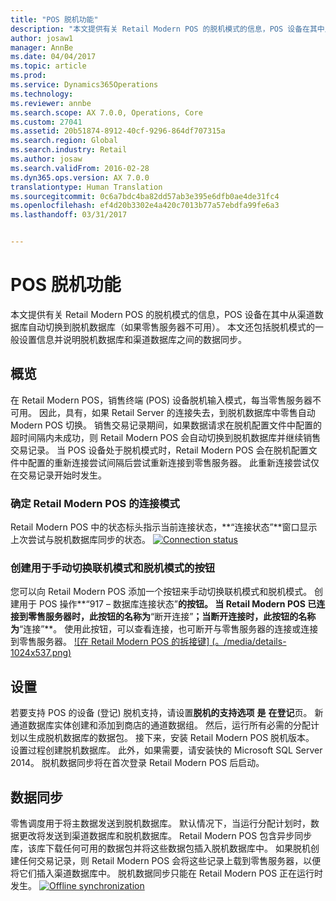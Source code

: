 ```yaml
---
title: "POS 脱机功能"
description: "本文提供有关 Retail Modern POS 的脱机模式的信息，POS 设备在其中从渠道数据库自动切换到脱机数据库（如果零售服务器不可用）。 本文还包括脱机模式的一般设置信息并说明脱机数据库和渠道数据库之间的数据同步。"
author: josaw1
manager: AnnBe
ms.date: 04/04/2017
ms.topic: article
ms.prod: 
ms.service: Dynamics365Operations
ms.technology: 
ms.reviewer: annbe
ms.search.scope: AX 7.0.0, Operations, Core
ms.custom: 27041
ms.assetid: 20b51874-8912-40cf-9296-864df707315a
ms.search.region: Global
ms.search.industry: Retail
ms.author: josaw
ms.search.validFrom: 2016-02-28
ms.dyn365.ops.version: AX 7.0.0
translationtype: Human Translation
ms.sourcegitcommit: 0c6a7bdc4ba82dd57ab3e395e6dfb0ae4de31fc4
ms.openlocfilehash: ef4d20b3302e4a420c7013b77a57ebdfa99fe6a3
ms.lasthandoff: 03/31/2017


---
```


# <a name="pos-offline-functionality"></a>POS 脱机功能

本文提供有关 Retail Modern POS 的脱机模式的信息，POS 设备在其中从渠道数据库自动切换到脱机数据库（如果零售服务器不可用）。 本文还包括脱机模式的一般设置信息并说明脱机数据库和渠道数据库之间的数据同步。

<a name="overview"></a>概览
--------

在 Retail Modern POS，销售终端 (POS) 设备脱机输入模式，每当零售服务器不可用。 因此，具有，如果 Retail Server 的连接失去，到脱机数据库中零售自动 Modern POS 切换。 销售交易记录期间，如果数据请求在脱机配置文件中配置的超时间隔内未成功，则 Retail Modern POS 会自动切换到脱机数据库并继续销售交易记录。 当 POS 设备处于脱机模式时，Retail Modern POS 会在脱机配置文件中配置的重新连接尝试间隔后尝试重新连接到零售服务器。 此重新连接尝试仅在交易记录开始时发生。

### <a name="determining-the-connection-mode-of-retail-modern-pos"></a>确定 Retail Modern POS 的连接模式

Retail Modern POS 中的状态标头指示当前连接状态，**“连接状态”**窗口显示上次尝试与脱机数据库同步的状态。 [![Connection status](./media/status.png)](./media/status.png)

### <a name="creating-a-button-to-manually-switch-between-online-and-offline-modes"></a>创建用于手动切换联机模式和脱机模式的按钮

您可以向 Retail Modern POS 添加一个按钮来手动切换联机模式和脱机模式。 创建用于 POS 操作**“917 – 数据库连接状态”**的按钮。 当 Retail Modern POS 已连接到零售服务器时，此按钮的名称为**“断开连接”**；当断开连接时，此按钮的名称为**“连接”**。 使用此按钮，可以查看连接，也可断开与零售服务器的连接或连接到零售服务器。 [![在 Retail Modern POS 的拆接键] (。/media/details-1024x537.png)](。/media/details.png)

## <a name="setup"></a>设置
若要支持 POS 的设备 (登记) 脱机支持，请设置**脱机的支持选项** **是** **在登记**页。 新通道数据库实体创建和添加到商店的通道数据组。 然后，运行所有必需的分配计划以生成脱机数据库的数据包。 接下来，安装 Retail Modern POS 脱机版本。 设置过程创建脱机数据库。 此外，如果需要，请安装快的 Microsoft SQL Server 2014。 脱机数据同步将在首次登录 Retail Modern POS 后启动。

## <a name="data-synchronization"></a>数据同步
零售调度用于将主数据发送到脱机数据库。 默认情况下，当运行分配计划时，数据更改将发送到渠道数据库和脱机数据库。 Retail Modern POS 包含异步同步库，该库下载任何可用的数据包并将这些数据包插入脱机数据库中。 如果脱机创建任何交易记录，则 Retail Modern POS 会将这些记录上载到零售服务器，以便将它们插入渠道数据库中。 脱机数据同步只能在 Retail Modern POS 正在运行时发生。 [![Offline synchronization](./media/offline-sync-1024x521.png)](./media/offline-sync.png)


